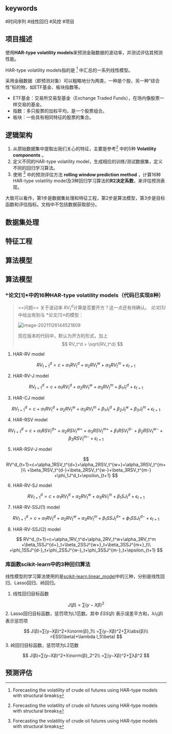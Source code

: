 ## keywords
#时间序列 #线性回归 #风控 #项目

## 项目描述

使用**HAR-type volatility models**来预测金融数据的波动率，并测试评估其预测性能。

HAR-type volatility models指的是 [^1] 中汇总的一系列线性模型。

采用金融数据（即预测对象）可以粗略地分为两类，一种是个股，另一种“综合性”标的物，如ETF基金、板块指数等。

-   ETF基金：交易所交易型基金（Exchange Traded Funds），在场内像股票一样交易的基金。
-   指数：多只股票的加权平均，是一个股票组合。
-   板块：一些具有相同特征的股票的集合。

## 逻辑架构

1.  从原始数据集中提取出我们关心的特征，主要是参考[^1] 中的5种 **Volatility components** 。
2.  定义不同的HAR-type volatility model，生成相应的训练/测试数据集，定义不同的回归学习算法。
3.  使用 [^1] 中的预测评估方法 **rolling window prediction method** ，计算16种HAR-type volatility model及3种回归学习算法的**R2决定系数**，来评估预测表现。

大致可以看作，第1步是数据集处理和特征工程，第2步是算法模型，第3步是目标函数和评估指标。文档中不包括数据获取部分。

## 数据集处理

## 特征工程

## 算法模型

## 算法模型

### *论文[1]*中的16种HAR-type volatility models（代码已实现8种）

> ==问题== 关于波动率 $RV_t^d$计算是否要开方？这一点还有待确认。 *论文[5]* 中给出有别与 *论文[1]*的模型：
>
> ![image-20211126144521809](/Users/fangzeyu/Desktop/波动率预测/文档v2.assets/image-20211126144521809.png)
>
> 现在版本的代码中，默认为开方的形式，加上
> $$
> RV_t^d = \sqrt{RV_t^d}
> $$
> 

1. HAR-RV model

$$
RV^d_{t+1}=c+\alpha_1RV_t^d+\alpha_2RV_t^w+\alpha_3RV_t^m+\epsilon_{t+1}
$$

2. HAR-RV-J model

$$
RV^d_{t+1}=c+\alpha_1RV_t^d+\alpha_2RV_t^w+\alpha_3RV_t^m+\beta_1J^d_t+\epsilon_{t+1}
$$

3. HAR-CJ model

$$
RV^d_{t+1}=c+\alpha_1RV_t^d+\alpha_2RV_t^w+\alpha_3RV_t^m
+\beta_1J^d_t+\beta_2J^w_t+\beta_3J^m_t+\epsilon_{t+1}
$$

4. HAR-RSV model

$$
RV^d_{t+1}=c+\alpha_1RSV_t^{d+}+\alpha_2RSV_t^{w+}+\alpha_3RSV_t^{m+}
+\beta_1RSV_t^{d-}+\beta_2RSV_t^{w-}+\beta_3RSV_t^{m-}+\epsilon_{t+1}
$$

5. HAR-RSV-J model

$$
RV^d_{t+1}=c+\alpha_1RSV_t^{d+}+\alpha_2RSV_t^{w+}+\alpha_3RSV_t^{m+}\\
+\beta_1RSV_t^{d-}+\beta_2RSV_t^{w-}+\beta_3RSV_t^{m-}
+\phi_1J^d_t+\epsilon_{t+1}
$$

6. HAR-RV-SJ model

$$
RV^d_{t+1}=c+\alpha_1RV_t^d+\alpha_2RV_t^w+\alpha_3RV_t^m+\beta_1SJ^d_t+\epsilon_{t+1}
$$

7. HAR-RV-SSJ(1) model

$$
RV^d_{t+1}=c+\alpha_1RV_t^d+\alpha_2RV_t^w+\alpha_3RV_t^m
+\beta_1SSJ^{d+}_t+\phi_1SSJ^{d-}_t+\epsilon_{t+1}
$$

8. HAR-RV-SSJ(2) model

$$
RV^d_{t+1}=c+\alpha_1RV_t^d+\alpha_2RV_t^w+\alpha_3RV_t^m
+\beta_1SSJ^{d+}_t+\beta_2SSJ^{w+}_t+\beta_3SSJ^{m+}_t\\
+\phi_1SSJ^{d-}_t+\phi_2SSJ^{w-}_t+\phi_3SSJ^{m-}_t+\epsilon_{t+1}
$$

### 库函数scikit-learn中的3种回归算法

线性模型的学习算法使用的是[scikit-learn.linear_model](https://scikit-learn.org/stable/modules/linear_model.html)中的三种，分别是线性回归、Lasso回归、岭回归。

1. 线性回归目标函数

$$
J(β)=∑(y−Xβ)^2
$$
2. Lasso回归目标函数，惩罚项为L1范数。其中 $E S S ( β )$ 表示误差平方和，$\lambda l_1(\beta)$表示惩罚项

$$
J(β)=∑(y−Xβ)^2+λ\norm{β}_1\\
=∑(y−Xβ)^2+∑λ\abs{β}\\
=ESS(\beta)+\lambda l_1(\beta)
$$
3. 岭回归目标函数，惩罚项为L2范数

$$
J(β)=∑(y−Xβ)^2+λ\norm{β}_2^2\\
=∑(y−Xβ)^2+∑λβ^2
$$

## 预测评估



[^1]: Forecasting the volatility of crude oil futures using HAR-type models with structural breaks
[^2]: 2012 \_HAR modeling for RV forecasting Chap15 Handbook
[^3]: A reduced form framework for modeling volatility of speculative prices based on realized variation measures
[^4]: Forecasting Return Volatility of the CSI 300 Index Using the Stochastic Volatility Model with Continuous Volatility and Jumps
[^5]: The volatility of realized volatility